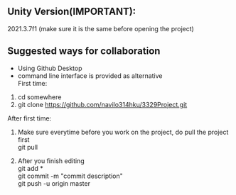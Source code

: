 ## Unity Version(IMPORTANT): 
2021.3.7f1 (make sure it is the same before opening the project)

## Suggested ways for collaboration
- Using Github Desktop 
- command line interface is provided as alternative<br>
First time: <br>
1. cd somewhere
2. git clone https://github.com/navilo314hku/3329Project.git

After first time: <br>
1. Make sure everytime before you work on the project, do pull the project first <br/>
git pull

2. After you finish editing<br/>
git add * <br/>
git commit -m "commit description" <br/>
git push -u origin master <br/>
